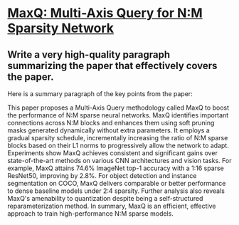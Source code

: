 # [MaxQ: Multi-Axis Query for N:M Sparsity Network](https://arxiv.org/abs/2312.07061)

## Write a very high-quality paragraph summarizing the paper that effectively covers the paper.

 Here is a summary paragraph of the key points from the paper:

This paper proposes a Multi-Axis Query methodology called MaxQ to boost the performance of N:M sparse neural networks. MaxQ identifies important connections across N:M blocks and enhances them using soft pruning masks generated dynamically without extra parameters. It employs a gradual sparsity schedule, incrementally increasing the ratio of N:M sparse blocks based on their L1 norms to progressively allow the network to adapt. Experiments show MaxQ achieves consistent and significant gains over state-of-the-art methods on various CNN architectures and vision tasks. For example, MaxQ attains 74.6% ImageNet top-1 accuracy with a 1:16 sparse ResNet50, improving by 2.8%. For object detection and instance segmentation on COCO, MaxQ delivers comparable or better performance to dense baseline models under 2:4 sparsity. Further analysis also reveals MaxQ's amenability to quantization despite being a self-structured reparameterization method. In summary, MaxQ is an efficient, effective approach to train high-performance N:M sparse models.
